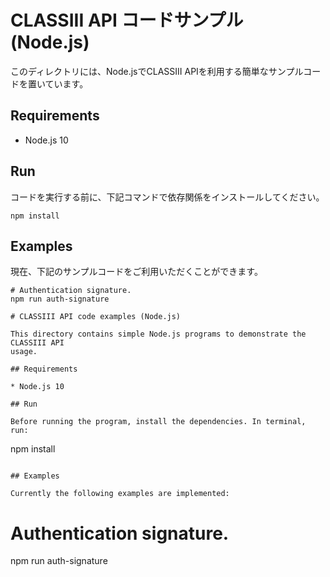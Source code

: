 # CLASSIII API コードサンプル (Node.js)

このディレクトリには、Node.jsでCLASSIII APIを利用する簡単なサンプルコードを置いています。


## Requirements

* Node.js 10

## Run

コードを実行する前に、下記コマンドで依存関係をインストールしてください。

```
npm install
```

## Examples

現在、下記のサンプルコードをご利用いただくことができます。

```
# Authentication signature.
npm run auth-signature

# CLASSIII API code examples (Node.js)

This directory contains simple Node.js programs to demonstrate the CLASSIII API
usage.

## Requirements

* Node.js 10

## Run

Before running the program, install the dependencies. In terminal, run:

```
npm install
```

## Examples

Currently the following examples are implemented:

```
# Authentication signature.
npm run auth-signature
```
